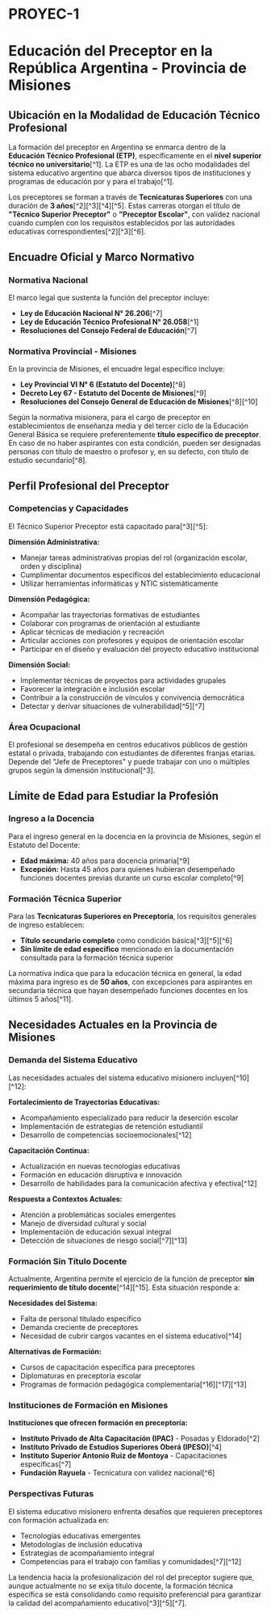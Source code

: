 # PROYEC-1


# Educación del Preceptor en la República Argentina - Provincia de Misiones

## Ubicación en la Modalidad de Educación Técnico Profesional

La formación del preceptor en Argentina se enmarca dentro de la **Educación Técnico Profesional (ETP)**, específicamente en el **nivel superior técnico no universitario**[^1]. La ETP es una de las ocho modalidades del sistema educativo argentino que abarca diversos tipos de instituciones y programas de educación por y para el trabajo[^1].

Los preceptores se forman a través de **Tecnicaturas Superiores** con una duración de **3 años**[^2][^3][^4][^5]. Estas carreras otorgan el título de **"Técnico Superior Preceptor"** o **"Preceptor Escolar"**, con validez nacional cuando cumplen con los requisitos establecidos por las autoridades educativas correspondientes[^2][^3][^6].

## Encuadre Oficial y Marco Normativo

### Normativa Nacional

El marco legal que sustenta la función del preceptor incluye:

- **Ley de Educación Nacional N° 26.206**[^7]
- **Ley de Educación Técnico Profesional N° 26.058**[^1]
- **Resoluciones del Consejo Federal de Educación**[^7]


### Normativa Provincial - Misiones

En la provincia de Misiones, el encuadre legal específico incluye:

- **Ley Provincial VI N° 6 (Estatuto del Docente)**[^8]
- **Decreto Ley 67 - Estatuto del Docente de Misiones**[^9]
- **Resoluciones del Consejo General de Educación de Misiones**[^8][^10]

Según la normativa misionera, para el cargo de preceptor en establecimientos de enseñanza media y del tercer ciclo de la Educación General Básica se requiere preferentemente **título específico de preceptor**. En caso de no haber aspirantes con esta condición, pueden ser designadas personas con título de maestro o profesor y, en su defecto, con título de estudio secundario[^8].

## Perfil Profesional del Preceptor

### Competencias y Capacidades

El Técnico Superior Preceptor está capacitado para[^3][^5]:

**Dimensión Administrativa:**

- Manejar tareas administrativas propias del rol (organización escolar, orden y disciplina)
- Cumplimentar documentos específicos del establecimiento educacional
- Utilizar herramientas informáticas y NTIC sistemáticamente

**Dimensión Pedagógica:**

- Acompañar las trayectorias formativas de estudiantes
- Colaborar con programas de orientación al estudiante
- Aplicar técnicas de mediación y recreación
- Articular acciones con profesores y equipos de orientación escolar
- Participar en el diseño y evaluación del proyecto educativo institucional

**Dimensión Social:**

- Implementar técnicas de proyectos para actividades grupales
- Favorecer la integración e inclusión escolar
- Contribuir a la construcción de vínculos y convivencia democrática
- Detectar y derivar situaciones de vulnerabilidad[^5][^7]


### Área Ocupacional

El profesional se desempeña en centros educativos públicos de gestión estatal o privada, trabajando con estudiantes de diferentes franjas etarias. Depende del "Jefe de Preceptores" y puede trabajar con uno o múltiples grupos según la dimensión institucional[^3].

## Límite de Edad para Estudiar la Profesión

### Ingreso a la Docencia

Para el ingreso general en la docencia en la provincia de Misiones, según el Estatuto del Docente:

- **Edad máxima:** 40 años para docencia primaria[^9]
- **Excepción:** Hasta 45 años para quienes hubieran desempeñado funciones docentes previas durante un curso escolar completo[^9]


### Formación Técnica Superior

Para las **Tecnicaturas Superiores en Preceptoría**, los requisitos generales de ingreso establecen:

- **Título secundario completo** como condición básica[^3][^5][^6]
- **Sin límite de edad específico** mencionado en la documentación consultada para la formación técnica superior

La normativa indica que para la educación técnica en general, la edad máxima para ingreso es de **50 años**, con excepciones para aspirantes en secundaria técnica que hayan desempeñado funciones docentes en los últimos 5 años[^11].

## Necesidades Actuales en la Provincia de Misiones

### Demanda del Sistema Educativo

Las necesidades actuales del sistema educativo misionero incluyen[^10][^12]:

**Fortalecimiento de Trayectorias Educativas:**

- Acompañamiento especializado para reducir la deserción escolar
- Implementación de estrategias de retención estudiantil
- Desarrollo de competencias socioemocionales[^12]

**Capacitación Continua:**

- Actualización en nuevas tecnologías educativas
- Formación en educación disruptiva e innovación
- Desarrollo de habilidades para la comunicación afectiva y efectiva[^12]

**Respuesta a Contextos Actuales:**

- Atención a problemáticas sociales emergentes
- Manejo de diversidad cultural y social
- Implementación de educación sexual integral
- Detección de situaciones de riesgo social[^7][^13]


### Formación Sin Título Docente

Actualmente, Argentina permite el ejercicio de la función de preceptor **sin requerimiento de título docente**[^14][^15]. Esta situación responde a:

**Necesidades del Sistema:**

- Falta de personal titulado específico
- Demanda creciente de preceptores
- Necesidad de cubrir cargos vacantes en el sistema educativo[^14]

**Alternativas de Formación:**

- Cursos de capacitación específica para preceptores
- Diplomaturas en preceptoría escolar
- Programas de formación pedagógica complementaria[^16][^17][^13]


### Instituciones de Formación en Misiones

**Instituciones que ofrecen formación en preceptoría:**

- **Instituto Privado de Alta Capacitación (IPAC)** - Posadas y Eldorado[^2]
- **Instituto Privado de Estudios Superiores Oberá (IPESO)**[^4]
- **Instituto Superior Antonio Ruiz de Montoya** - Capacitaciones específicas[^7]
- **Fundación Rayuela** - Tecnicatura con validez nacional[^6]


### Perspectivas Futuras

El sistema educativo misionero enfrenta desafíos que requieren preceptores con formación actualizada en:

- Tecnologías educativas emergentes
- Metodologías de inclusión educativa
- Estrategias de acompañamiento integral
- Competencias para el trabajo con familias y comunidades[^7][^12]

La tendencia hacia la profesionalización del rol del preceptor sugiere que, aunque actualmente no se exija título docente, la formación técnica específica se está consolidando como requisito preferencial para garantizar la calidad del acompañamiento educativo[^3][^5][^7].

